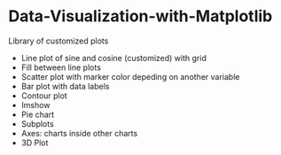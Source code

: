 # Data-Visualization-with-Matplotlib
Library of customized plots
- Line plot of sine and cosine (customized) with grid
- Fill between line plots
- Scatter plot with marker color depeding on another variable
- Bar plot with data labels
- Contour plot
- Imshow
- Pie chart
- Subplots
- Axes: charts inside other charts
- 3D Plot
